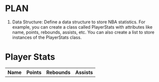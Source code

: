 # PLAN
1. Data Structure: Define a data structure to store NBA statistics. For example, you can create a class called PlayerStats with attributes like name, points, rebounds, assists, etc. You can also create a list to store instances of the PlayerStats class.
 
<html>
<head>
  <title>Player Stats</title>
  <script>
    class PlayerStats {
      constructor(name, points, rebounds, assists) {
        this.name = name;
        this.points = points;
        this.rebounds = rebounds;
        this.assists = assists;
      }
    }
    // Example list of player statistics
    var playerStatsList = [
      new PlayerStats("LeBron James", 27.4, 8.5, 7.4),
      new PlayerStats("Stephen Curry", 30.1, 5.5, 6.2),
      new PlayerStats("Kevin Durant", 29.3, 7.1, 5.6),
      new PlayerStats("Giannis Antetokounmpo", 28.1, 11.0, 6.1)
      // Add more player stats...
    ];
    function sortStatsByAttribute(statsList, attribute) {
      return statsList.sort(function(a, b) {
        return a[attribute] - b[attribute];
      });
    }
    function printStats(statsList) {
      var table = document.getElementById("statsTable");
      table.innerHTML = ""; // Clear existing table contents
      for (var i = 0; i < statsList.length; i++) {
        var player = statsList[i];
        // Create a new row
        var row = document.createElement("tr");
        // Create cells for each attribute
        var nameCell = document.createElement("td");
        nameCell.textContent = player.name;
        row.appendChild(nameCell);
        var pointsCell = document.createElement("td");
        pointsCell.textContent = player.points;
        row.appendChild(pointsCell);
        var reboundsCell = document.createElement("td");
        reboundsCell.textContent = player.rebounds;
        row.appendChild(reboundsCell);
        var assistsCell = document.createElement("td");
        assistsCell.textContent = player.assists;
        row.appendChild(assistsCell);
        // Append the row to the table
        table.appendChild(row);
      }
    }
    // Example usage to sort player stats by points
    var sortedStats = sortStatsByAttribute(playerStatsList, 'points');
    // Example usage to print sorted player stats
    printStats(sortedStats);
  </script>
</head>
<body>
  <h1>Player Stats</h1>
  <table id="statsTable">
    <tr>
      <th>Name</th>
      <th>Points</th>
      <th>Rebounds</th>
      <th>Assists</th>
    </tr>
  </table>
</body>
</html>



